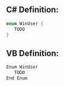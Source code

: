 
## C# Definition:
```cs
enum WinUser {
   TODO
}
```

## VB Definition:
```cs
Enum WinUser
   TODO
End Enum
```
